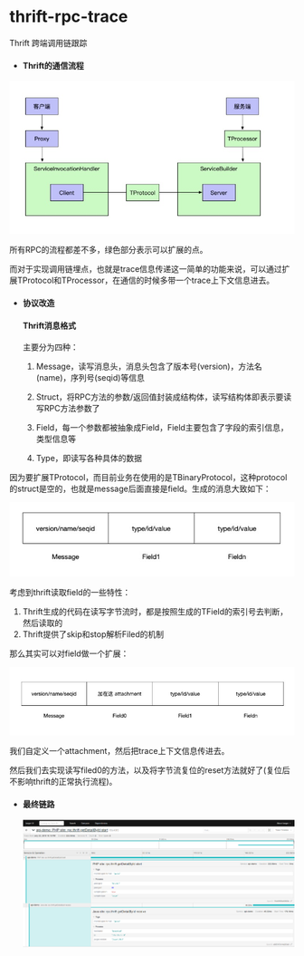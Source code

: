 # thrift-rpc-trace
Thrift 跨端调用链跟踪



- #### Thrift的通信流程

![thrift-java](https://raw.githubusercontent.com/Janson-Leung/thrift-rpc-trace/master/thrift-java.jpg)

所有RPC的流程都差不多，绿色部分表示可以扩展的点。

而对于实现调用链埋点，也就是trace信息传递这一简单的功能来说，可以通过扩展TProtocol和TProcessor，在通信的时候多带一个trace上下文信息进去。



- #### 协议改造

  #### Thrift消息格式
  
  主要分为四种：
  
  1. Message，读写消息头，消息头包含了版本号(version)，方法名(name)，序列号(seqid)等信息
  
  2. Struct，将RPC方法的参数/返回值封装成结构体，读写结构体即表示要读写RPC方法参数了
  
  3. Field，每一个参数都被抽象成Field，Field主要包含了字段的索引信息，类型信息等
  
  4. Type，即读写各种具体的数据
  
     

因为要扩展TProtocol，而目前业务在使用的是TBinaryProtocol，这种protocol的struct是空的，也就是message后面直接是field。生成的消息大致如下：

![TBinaryProtocol](https://raw.githubusercontent.com/Janson-Leung/thrift-rpc-trace/master/TBinaryProtocol.jpg)

考虑到thrift读取field的一些特性：

1. Thrift生成的代码在读写字节流时，都是按照生成的TField的索引号去判断，然后读取的
2. Thrift提供了skip和stop解析Filed的机制

那么其实可以对field做一个扩展：

![TBinaryProtocol2](https://raw.githubusercontent.com/Janson-Leung/thrift-rpc-trace/master/TBinaryProtocol2.jpg)

我们自定义一个attachment，然后把trace上下文信息传进去。

然后我们去实现读写filed0的方法，以及将字节流复位的reset方法就好了(复位后不影响thrift的正常执行流程)。



- #### 最终链路

  ![jaeger](https://raw.githubusercontent.com/Janson-Leung/thrift-rpc-trace/master/jaeger.png)



